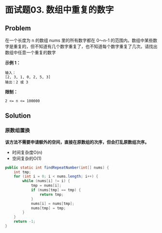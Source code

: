 # 面试题03. 数组中重复的数字

## Problem

在一个长度为 n 的数组 nums 里的所有数字都在 0～n-1 的范围内。数组中某些数字是重复的，但不知道有几个数字重复了，也不知道每个数字重复了几次。请找出数组中任意一个重复的数字

**示例 1：**

```text
输入：
[2, 3, 1, 0, 2, 5, 3]
输出：2 或 3
```

**限制：**

`2 <= n <= 100000`

## Solution

### 原数组置换

**该方法不需要申请额外的空间，直接在原数组的次序，但会打乱原数组次序。**

* 时间复杂度O\(n\)
* 空间复杂的O\(1\)

```java
public static int findRepeatNumber(int[] nums) {
    int tmp;
    for (int i = 0; i < nums.length; i++) {
        while (nums[i] != i) {
            tmp = nums[i];
            if (nums[tmp] == tmp) {
                return tmp;
            }
            nums[i] = nums[tmp];
            nums[tmp] = tmp;
        }
    }
    return -1;
}
```

